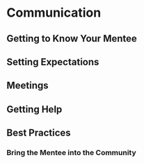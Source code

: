 # Communication

## Getting to Know Your Mentee

## Setting Expectations

## Meetings

## Getting Help

## Best Practices

### Bring the Mentee into the Community
